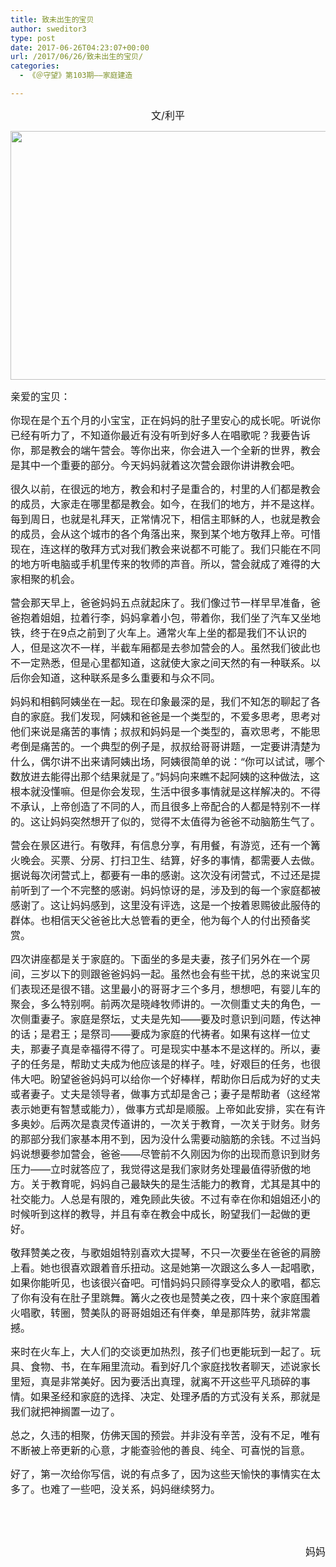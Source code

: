 ```yaml
---
title: 致未出生的宝贝
author: sweditor3
type: post
date: 2017-06-26T04:23:07+00:00
url: /2017/06/26/致未出生的宝贝/
categories:
  - 《＠守望》第103期——家庭建造

---
```

<p style="text-align: center;">
  <span style="font-size: 12pt;">文/利平</span>
</p>

<img class="aligncenter size-full wp-image-15554" src="http://t5.shwchurch.org/wp-content/uploads/2017/06/微信图片_20170627153846.jpg" alt="" width="640" height="398" srcset="http://t5.shwchurch.org/wp-content/uploads/2017/06/微信图片_20170627153846.jpg 640w, http://t5.shwchurch.org/wp-content/uploads/2017/06/微信图片_20170627153846-400x249.jpg 400w, http://t5.shwchurch.org/wp-content/uploads/2017/06/微信图片_20170627153846-600x373.jpg 600w, http://t5.shwchurch.org/wp-content/uploads/2017/06/微信图片_20170627153846-482x300.jpg 482w" sizes="(max-width: 640px) 100vw, 640px" />

<span style="font-size: 12pt;">亲爱的宝贝：</span>

<span style="font-size: 12pt;">你现在是个五个月的小宝宝，正在妈妈的肚子里安心的成长呢。听说你已经有听力了，不知道你最近有没有听到好多人在唱歌呢？我要告诉你，那是教会的端午营会。等你出来，你会进入一个全新的世界，教会是其中一个重要的部分。今天妈妈就着这次营会跟你讲讲教会吧。</span>

<span style="font-size: 12pt;">很久以前，在很远的地方，教会和村子是重合的，村里的人们都是教会的成员，大家走在哪里都是教会。如今，在我们的地方，并不是这样。每到周日，也就是礼拜天，正常情况下，相信主耶稣的人，也就是教会的成员，会从这个城市的各个角落出来，聚到某个地方敬拜上帝。可惜现在，连这样的敬拜方式对我们教会来说都不可能了。我们只能在不同的地方听电脑或手机里传来的牧师的声音。所以，营会就成了难得的大家相聚的机会。</span>

<span style="font-size: 12pt;">营会那天早上，爸爸妈妈五点就起床了。我们像过节一样早早准备，爸爸抱着姐姐，拉着行李，妈妈拿着小包，带着你，我们坐了汽车又坐地铁，终于在9点之前到了火车上。通常火车上坐的都是我们不认识的人，但是这次不一样，半截车厢都是去参加营会的人。虽然我们彼此也不一定熟悉，但是心里都知道，这就使大家之间天然的有一种联系。以后你会知道，这种联系是多么重要和与众不同。</span>

<span style="font-size: 12pt;">妈妈和相鹤阿姨坐在一起。</span><span style="font-size: 12pt;">现在印象最深的是，我们不知怎的聊起了各自的家庭。我们发现，阿姨和爸爸是一个类型的，不爱多思考，思考对他们来说是痛苦的事情；叔叔和妈妈是一个类型的，喜欢思考，不能思考倒是痛苦的。一个典型的例子是，叔叔给哥哥讲题，一定要讲清楚为什么，偶尔讲不出来请阿姨出场，阿姨很简单的说：“你可以试试，哪个数放进去能得出那个结果就是了。”妈妈向来瞧不起阿姨的这种做法，这根本就没懂嘛。但是你会发现，生活中很多事情就是这样解决的。不得不承认，上帝创造了不同的人，而且很多上帝配合的人都是特别不一样的。这让妈妈突然想开了似的，觉得不太值得为爸爸不动脑筋生气了。</span>

<span style="font-size: 12pt;">营会在景区进行。有敬拜，有信息分享，有用餐，有游览，还有一个篝火晚会。买票、分房、打扫卫生、结算，好多的事情，都需要人去做。据说每次闭营式上，都要有一串的感谢。这次没有闭营式，不过还是提前听到了一个不完整的感谢。妈妈惊讶的是，涉及到的每一个家庭都被感谢了。这让妈妈感到，这里没有评选，这是一个按着恩赐彼此服侍的群体。也相信天父爸爸比大总管看的更全，他为每个人的付出预备奖赏。</span>

<span style="font-size: 12pt;">四次讲座都是关于家庭的。下面坐的多是夫妻，孩子们另外在一个房间，三岁以下的则跟爸爸妈妈一起。虽然也会有些干扰，总的来说宝贝们表现还是很不错。这里最小的哥哥才三个多月，想想吧，有婴儿车的聚会，多么特别啊。前两次是晓峰牧师讲的。一次侧重丈夫的角色，一次侧重妻子。家庭是祭坛，丈夫是先知——要及时意识到问题，传达神的话；是君王；是祭司——要成为家庭的代祷者。如果有这样一位丈夫，那妻子真是幸福得不得了。可是现实中基本不是这样的。所以，妻子的任务是，帮助丈夫成为他应该是的样子。哇，好艰巨的任务，也很伟大吧。盼望爸爸妈妈可以给你一个好棒样，帮助你日后成为好的丈夫或者妻子。丈夫是领导者，做事方式却是舍己；妻子是帮助者（这经常表示她更有智慧或能力），做事方式却是顺服。上帝如此安排，实在有许多奥妙。后两次是袁灵传道讲的，一次关于教育，一次关于财务。财务的那部分我们家基本用不到，因为没什么需要动脑筋的余钱。不过当妈妈说想要参加营会，爸爸——尽管前不久刚因为你的出现而意识到财务压力——立时就答应了，我觉得这是我们家财务处理最值得骄傲的地方。关于教育呢，妈妈自己最缺失的是生活能力的教育，尤其是其中的社交能力。人总是有限的，难免顾此失彼。不过有幸在你和姐姐还小的时候听到这样的教导，并且有幸在教会中成长，盼望我们一起做的更好。</span>

<span style="font-size: 12pt;">敬拜赞美之夜，与歌姐姐特别喜欢大提琴，不只一次要坐在爸爸的肩膀上看。她也很喜欢跟着音乐扭动。这是她第一次跟这么多人一起唱歌，如果你能听见，也该很兴奋吧。可惜妈妈只顾得享受众人的歌唱，都忘了你有没有在肚子里跳舞。篝火之夜也是赞美之夜，四十来个家庭围着火唱歌，转圈，赞美队的哥哥姐姐还有伴奏，单是那阵势，就非常震撼。</span>

<span style="font-size: 12pt;">来时在火车上，大人们的交谈更加热烈，孩子们也更能玩到一起了。玩具、食物、书，在车厢里流动。看到好几个家庭找牧者聊天，述说家长里短，真是非常美好。因为要活出真理，就离不开这些平凡琐碎的事情。如果圣经和家庭的选择、决定、处理矛盾的方式没有关系，那就是我们就把神搁置一边了。</span>

<span style="font-size: 12pt;">总之，久违的相聚，仿佛天国的预尝。并非没有辛苦，没有不足，唯有不断被上帝更新的心意，才能查验他的善良、纯全、可喜悦的旨意。</span>
  
<span style="font-size: 12pt;">好了，第一次给你写信，说的有点多了，因为这些天愉快的事情实在太多了。也难了一些吧，没关系，妈妈继续努力。</span>

&nbsp;

&nbsp;

<p style="text-align: right;">
  <span style="font-size: 12pt;">妈妈</span>
</p>

&nbsp;